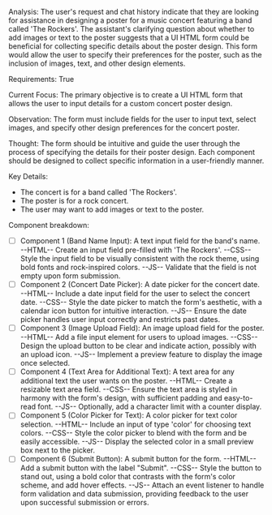 Analysis: The user's request and chat history indicate that they are looking for assistance in designing a poster for a music concert featuring a band called 'The Rockers'. The assistant's clarifying question about whether to add images or text to the poster suggests that a UI HTML form could be beneficial for collecting specific details about the poster design. This form would allow the user to specify their preferences for the poster, such as the inclusion of images, text, and other design elements.

Requirements: True

Current Focus: The primary objective is to create a UI HTML form that allows the user to input details for a custom concert poster design.

Observation:
The form must include fields for the user to input text, select images, and specify other design preferences for the concert poster.

Thought:
The form should be intuitive and guide the user through the process of specifying the details for their poster design. Each component should be designed to collect specific information in a user-friendly manner.

Key Details:
- The concert is for a band called 'The Rockers'.
- The poster is for a rock concert.
- The user may want to add images or text to the poster.

Component breakdown:
- [ ] Component 1 (Band Name Input): A text input field for the band's name. --HTML-- Create an input field pre-filled with 'The Rockers'. --CSS-- Style the input field to be visually consistent with the rock theme, using bold fonts and rock-inspired colors. --JS-- Validate that the field is not empty upon form submission.
- [ ] Component 2 (Concert Date Picker): A date picker for the concert date. --HTML-- Include a date input field for the user to select the concert date. --CSS-- Style the date picker to match the form's aesthetic, with a calendar icon button for intuitive interaction. --JS-- Ensure the date picker handles user input correctly and restricts past dates.
- [ ] Component 3 (Image Upload Field): An image upload field for the poster. --HTML-- Add a file input element for users to upload images. --CSS-- Design the upload button to be clear and indicate action, possibly with an upload icon. --JS-- Implement a preview feature to display the image once selected.
- [ ] Component 4 (Text Area for Additional Text): A text area for any additional text the user wants on the poster. --HTML-- Create a resizable text area field. --CSS-- Ensure the text area is styled in harmony with the form's design, with sufficient padding and easy-to-read font. --JS-- Optionally, add a character limit with a counter display.
- [ ] Component 5 (Color Picker for Text): A color picker for text color selection. --HTML-- Include an input of type 'color' for choosing text colors. --CSS-- Style the color picker to blend with the form and be easily accessible. --JS-- Display the selected color in a small preview box next to the picker.
- [ ] Component 6 (Submit Button): A submit button for the form. --HTML-- Add a submit button with the label "Submit". --CSS-- Style the button to stand out, using a bold color that contrasts with the form's color scheme, and add hover effects. --JS-- Attach an event listener to handle form validation and data submission, providing feedback to the user upon successful submission or errors.
